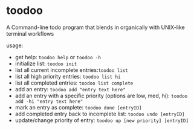 # toodoo

A Command-line todo program that blends in organically with UNIX-like terminal workflows

usage:

- get help: `toodoo help` or `toodoo -h`
- initialize list: `toodoo init` 
- list all current incomplete entries:`toodoo list`
- list all high priority entries: `toodoo list hi`
- list all completed entries: `toodoo list complete`
- add an entry: `toodoo add "entry text here"`
- add an entry with a specific priority (options are low, med, hi): `toodoo add -hi "entry text here"`
- mark an entry as complete: `toodoo done [entryID]`
- add completed entry back to incomplete list: `toodoo undo [entryID]`
- update/change priority of entry: `toodoo up [new priority] [entryID]`
